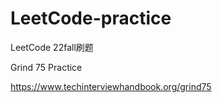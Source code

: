 # LeetCode-practice
LeetCode 22fall刷题

Grind 75 Practice 

https://www.techinterviewhandbook.org/grind75
